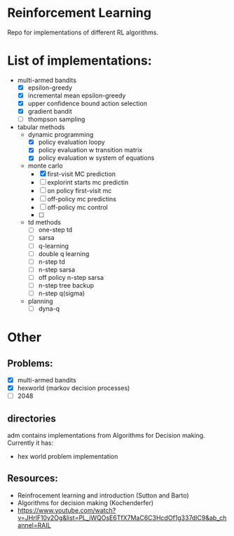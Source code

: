 # Reinforcement Learning

Repo for implementations of different RL algorithms.

# List of implementations:

- multi-armed bandits
  - [x] epsilon-greedy
  - [x] incremental mean epsilon-greedy
  - [x] upper confidence bound action selection
  - [x] gradient bandit
  - [ ] thompson sampling
- tabular methods
  - dynamic programming
    - [x] policy evaluation loopy
    - [x] policy evaluation w transition matrix
    - [x] policy evaluation w system of equations
  - monte carlo
    - [x] first-visit MC prediction
    - [ ] explorint starts mc predictin
    - [ ] on policy first-visit mc
    - [ ] off-policy mc predictins
    - [ ] off-policy mc control
    - [ ]
  - td methods
    - [ ] one-step td
    - [ ] sarsa
    - [ ] q-learning
    - [ ] double q learning
    - [ ] n-step td
    - [ ] n-step sarsa
    - [ ] off policy n-step sarsa
    - [ ] n-step tree backup
    - [ ] n-step q(sigma)
  - planning
    - [ ] dyna-q

# Other

## Problems:

- [x] multi-armed bandits
- [x] hexworld (markov decision processes)
- [ ] 2048

## directories

adm contains implementations from Algorithms for Decision making. Currently it has:

- hex world problem implementation

## Resources:

- Reinfrocement learning and introduction (Sutton and Barto)
- Algorithms for decision making (Kochenderfer)
- https://www.youtube.com/watch?v=JHrlF10v2Og&list=PL_iWQOsE6TfX7MaC6C3HcdOf1g337dlC9&ab_channel=RAIL
